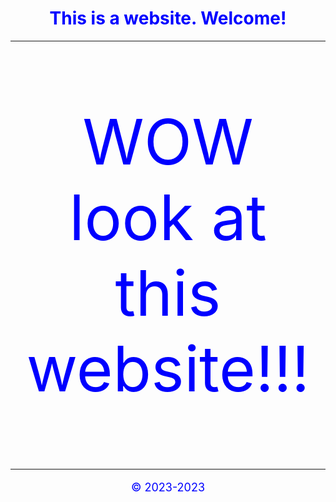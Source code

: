 <!DOCTYPE html>
<html>
    <head>
        <title> My Website </title>
        <meta charset="UTF-8">
        <link rel="icon" type="image/png" href="./assets/favicon.png">
    </head>
    <body>
        <header>
            <h1 style="text-align: center; color: blue;"> This is a website. Welcome! </h1>
            <hr style="color: blue;">
        </header>
        <article>
            <p style="text-align: center; font-size: 100px; color: blue;"> WOW<br> look at this website!!! </p>
            <hr style="color: blue;">
        </article>
        <footer>
            <p style="text-align: center; color: blue; font-size: large;">&copy; 2023-2023</p>
        </footer>
    </body>
</html>
